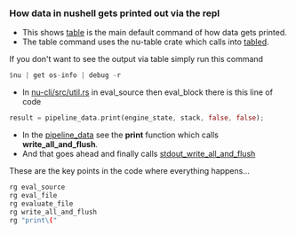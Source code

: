 ### How data in nushell gets printed out via the repl

* This shows [table](https://github.com/nushell/nushell/blob/main/crates/nu-command/src/viewers/table.rs) is the main default command of how data gets printed.
* The table command uses the nu-table crate which calls into [tabled](https://github.com/zhiburt/tabled).


If you don't want to see the output via table simply run this command

```rust
$nu | get os-info | debug -r
```

* In [nu-cli/src/util.rs](https://github.com/nushell/nushell/blob/main/crates/nu-cli/src/util.rs) in eval_source then eval_block there is this line of code

```rust
result = pipeline_data.print(engine_state, stack, false, false);
```

* In the
[pipeline_data](https://github.com/nushell/nushell/blob/main/crates/nu-protocol/src/pipeline_data.rs) see the **print** function which calls **write_all_and_flush**.  
* And that goes ahead and finally calls [stdout_write_all_and_flush](https://github.com/nushell/nushell/blob/main/crates/nu-utils/src/utils.rs)

These are the key points in the code where everything happens...

```rust
rg eval_source
rg eval_file
rg evaluate_file
rg write_all_and_flush
rg "print\("
```
